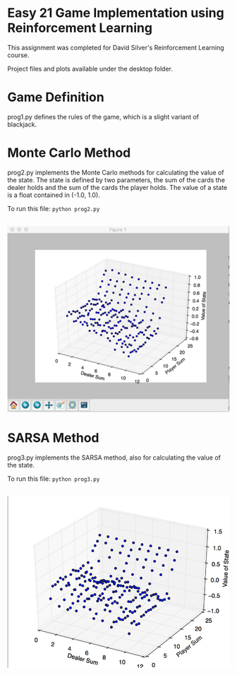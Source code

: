 # Easy 21 Game Implementation using Reinforcement Learning

This assignment was completed for David Silver's Reinforcement Learning course.

Project files and plots available under the desktop folder.

# Game Definition

prog1.py defines the rules of the game, which is a slight variant of blackjack.

# Monte Carlo Method

prog2.py implements the Monte Carlo methods for calculating the value of the state. The state is defined by two parameters, the sum of the cards the dealer holds and the sum of the cards the player holds. The value of a state is a float contained in (-1.0, 1.0).

To run this file: `python prog2.py`

<br> <img src="Monte_Carlo_Control.png" alt="Usage Data"/>

# SARSA Method

prog3.py implements the SARSA method, also for calculating the value of the state. 

To run this file: `python prog3.py`

<br> <img src="Sarsa_Control.png" alt="Usage Data"/>
